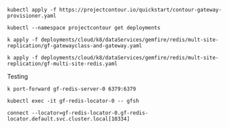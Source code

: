 ```shell
kubectl apply -f https://projectcontour.io/quickstart/contour-gateway-provisioner.yaml 
```


```shell
kubectl --namespace projectcontour get deployments
```


```shell
k apply -f deployments/cloud/k8/dataServices/gemfire/redis/mult-site-replication/gf-gatewayclass-and-gateway.yaml
```



```shell
k apply -f deployments/cloud/k8/dataServices/gemfire/redis/mult-site-replication/gf-multi-site-redis.yaml
```


Testing

```shell
k port-forward gf-redis-server-0 6379:6379
```


```shell
kubectl exec -it gf-redis-locator-0 -- gfsh
```


```shell
connect --locator=gf-redis-locator-0.gf-redis-locator.default.svc.cluster.local[10334]
```


